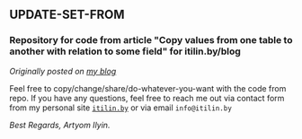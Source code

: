 ## UPDATE-SET-FROM
### Repository for code from article "Copy values from one table to another with relation to some field" for itilin.by/blog

*Originally posted on [my blog](https://itilin.by/blog/skopirovat-dannye-iz-kolonki-odnoj-tabliczy-v-druguyu-so-svyazyu-po-klyuchu/)*

Feel free to copy/change/share/do-whatever-you-want with the code from repo.
If you have any questions, feel free to reach me out via contact form from my personal site [`itilin.by`](https://itilin.by) or via email `info@itilin.by`

*Best Regards,
Artyom Ilyin.*
